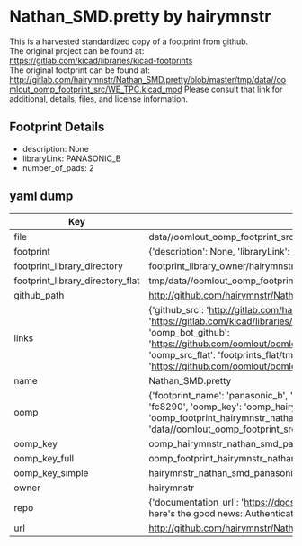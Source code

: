 # Nathan_SMD.pretty by hairymnstr  
This is a harvested standardized copy of a footprint from github.  
The original project can be found at:  
https://gitlab.com/kicad/libraries/kicad-footprints  
The original footprint can be found at:
http://gitlab.com/hairymnstr/Nathan_SMD.pretty/blob/master/tmp/data//oomlout_oomp_footprint_src/WE_TPC.kicad_mod
Please consult that link for additional, details, files, and license information.  
## Footprint Details
* description: None  
* libraryLink: PANASONIC_B  
* number_of_pads: 2  
## yaml dump  
| Key | Value |  
| --- | --- |  
| file | data//oomlout_oomp_footprint_src/Nathan_SMD.pretty/PANASONIC_B.kicad_mod |  
| footprint | {'description': None, 'libraryLink': 'PANASONIC_B', 'number_of_pads': 2} |  
| footprint_library_directory | footprint_library_owner/hairymnstr_Nathan_SMD.pretty |  
| footprint_library_directory_flat | tmp/data//oomlout_oomp_footprint_src/footprints_flat/hairymnstr_nathan_smd_panasonic_b/working |  
| github_path | http://github.com/hairymnstr/Nathan_SMD.pretty/blob/master/tmp/data//oomlout_oomp_footprint_src/PANASONIC_B.kicad_mod |  
| links | {'github_src': 'http://gitlab.com/hairymnstr/Nathan_SMD.pretty/blob/master/tmp/data//oomlout_oomp_footprint_src/WE_TPC.kicad_mod', 'github_src_repo': 'https://gitlab.com/kicad/libraries/kicad-footprints', 'oomp_bot': 'tmp/data//oomlout_oomp_footprint_src/footprints/hairymnstr_nathan_smd_panasonic_b/working', 'oomp_bot_github': 'https://github.com/oomlout/oomlout_oomp_footprint_bot/tree/main/tmp/data//oomlout_oomp_footprint_src/footprints/hairymnstr_nathan_smd_panasonic_b/working', 'oomp_src_flat': 'footprints_flat/tmp/data//oomlout_oomp_footprint_src/footprints_flat/hairymnstr_nathan_smd_panasonic_b/working', 'oomp_src_flat_github': 'https://github.com/oomlout/oomlout_oomp_footprint_src/tree/main/tmp/data//oomlout_oomp_footprint_src/footprints_flat/hairymnstr_nathan_smd_panasonic_b/working'} |  
| name | Nathan_SMD.pretty |  
| oomp | {'footprint_name': 'panasonic_b', 'library_name': 'nathan_smd', 'md5': 'fc8290818431aff04a08c5b5d10ea7b9', 'md5_10': 'fc82908184', 'md5_5': 'fc829', 'md5_6': 'fc8290', 'oomp_key': 'oomp_hairymnstr_nathan_smd_panasonic_b', 'oomp_key_extra': 'oomp_footprint_hairymnstr_nathan_smd_panasonic_b', 'oomp_key_full': 'oomp_footprint_hairymnstr_nathan_smd_panasonic_b_fc8290', 'oomp_key_simple': 'hairymnstr_nathan_smd_panasonic_b', 'original_filename': 'data//oomlout_oomp_footprint_src/Nathan_SMD.pretty/PANASONIC_B.kicad_mod', 'owner_name': 'hairymnstr'} |  
| oomp_key | oomp_hairymnstr_nathan_smd_panasonic_b |  
| oomp_key_full | oomp_footprint_hairymnstr_nathan_smd_panasonic_b |  
| oomp_key_simple | hairymnstr_nathan_smd_panasonic_b |  
| owner | hairymnstr |  
| repo | {'documentation_url': 'https://docs.github.com/rest/overview/resources-in-the-rest-api#rate-limiting', 'message': "API rate limit exceeded for 84.66.142.224. (But here's the good news: Authenticated requests get a higher rate limit. Check out the documentation for more details.)"} |  
| url | http://github.com/hairymnstr/Nathan_SMD.pretty |  

